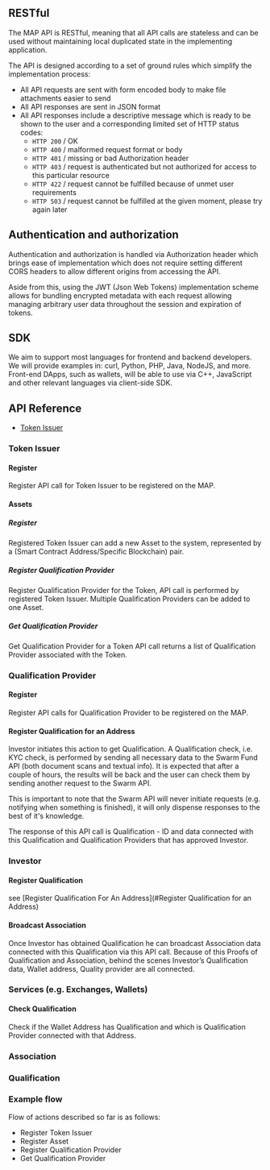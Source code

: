 
## RESTful
The MAP API is RESTful, meaning that all API calls are stateless and can be used without maintaining local duplicated state in the implementing application.

The API is designed according to a set of ground rules which simplify the implementation process:

- All API requests are sent with form encoded body to make file attachments easier to send
- All API responses are sent in JSON format
- All API responses include a descriptive message which is ready to be shown to the user and a corresponding limited set of HTTP status codes:
  - `HTTP 200` / OK
  - `HTTP 400` / malformed request format or body
  - `HTTP 401` / missing or bad Authorization header
  - `HTTP 403` / request is authenticated but not authorized for access to this particular resource
  - `HTTP 422` / request cannot be fulfilled because of unmet user requirements
  - `HTTP 503` / request cannot be fulfilled at the given moment, please try again later
  
## Authentication and authorization
Authentication and authorization is handled via Authorization header which brings ease of implementation which does not require setting different CORS headers to allow different origins from accessing the API.	

Aside from this, using the JWT (Json Web Tokens) implementation scheme allows for bundling encrypted metadata with each request allowing managing arbitrary user data throughout the session and expiration of tokens.


## SDK
We aim to support most languages for frontend and backend developers. We will provide examples in: curl, Python, PHP, Java, NodeJS, and more. Front-end DApps, such as wallets, will be able to use via C++, JavaScript and other relevant languages via client-side SDK.

## API Reference

- [Token Issuer](#token-ssuer)

### Token Issuer

#### Register
Register API call for Token Issuer to be registered on the MAP.

#### Assets

##### Register
Registered Token Issuer can add a new Asset to the system, represented by a (Smart Contract Address/Specific Blockchain) pair.

##### Register Qualification Provider
Register Qualification Provider for the Token, API call is performed by registered Token Issuer. Multiple Qualification Providers can be added to one Asset. 

##### Get Qualification Provider
Get Qualification Provider for a Token API call returns a list of Qualification Provider associated with the Token.

### Qualification Provider

#### Register
Register API calls for Qualification Provider to be registered on the MAP.

#### Register Qualification for an Address
Investor initiates this action to get Qualification. A Qualification check, i.e. KYC check, is performed by sending all necessary data to the Swarm Fund API (both document scans and textual info). It is expected that after a couple of hours, the results will be back and the user can check them by sending another request to the Swarm API. 

This is important to note that the Swarm API will never initiate requests (e.g. notifying when something is finished), it will only dispense responses to the best of it's knowledge. 

The response of this API call is Qualification - ID and data connected with this Qualification and Qualification Providers that has approved Investor.

### Investor

#### Register Qualification
see [Register Qualification For An Address](#Register Qualification for an Address)

#### Broadcast Association
Once Investor has obtained Qualification he can broadcast Association data connected with this Qualification via this API call. Because of this Proofs of Qualification and Association, behind the scenes Investor’s Qualification data, Wallet address, Quality provider are all connected.

### Services (e.g. Exchanges, Wallets)

#### Check Qualification
Check if the Wallet Address has Qualification and which is Qualification Provider connected with that Address.

### Association

### Qualification


### Example flow

Flow of actions described so far is as follows: 
- Register Token Issuer
- Register Asset
- Register Qualification Provider
- Get Qualification Provider 
